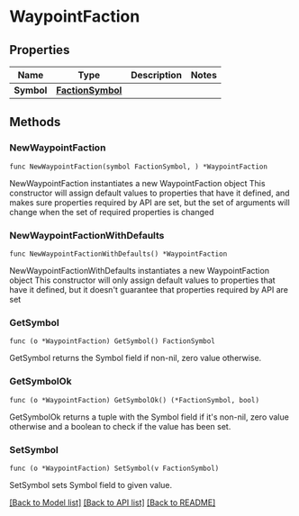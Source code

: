 # WaypointFaction

## Properties

Name | Type | Description | Notes
------------ | ------------- | ------------- | -------------
**Symbol** | [**FactionSymbol**](FactionSymbol.md) |  | 

## Methods

### NewWaypointFaction

`func NewWaypointFaction(symbol FactionSymbol, ) *WaypointFaction`

NewWaypointFaction instantiates a new WaypointFaction object
This constructor will assign default values to properties that have it defined,
and makes sure properties required by API are set, but the set of arguments
will change when the set of required properties is changed

### NewWaypointFactionWithDefaults

`func NewWaypointFactionWithDefaults() *WaypointFaction`

NewWaypointFactionWithDefaults instantiates a new WaypointFaction object
This constructor will only assign default values to properties that have it defined,
but it doesn't guarantee that properties required by API are set

### GetSymbol

`func (o *WaypointFaction) GetSymbol() FactionSymbol`

GetSymbol returns the Symbol field if non-nil, zero value otherwise.

### GetSymbolOk

`func (o *WaypointFaction) GetSymbolOk() (*FactionSymbol, bool)`

GetSymbolOk returns a tuple with the Symbol field if it's non-nil, zero value otherwise
and a boolean to check if the value has been set.

### SetSymbol

`func (o *WaypointFaction) SetSymbol(v FactionSymbol)`

SetSymbol sets Symbol field to given value.



[[Back to Model list]](../README.md#documentation-for-models) [[Back to API list]](../README.md#documentation-for-api-endpoints) [[Back to README]](../README.md)


